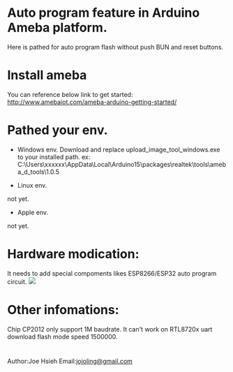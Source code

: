 # Auto program feature in Arduino Ameba platform.

Here is pathed for auto program flash without push BUN and reset buttons.

# Install ameba
You can reference below link to get started: http://www.amebaiot.com/ameba-arduino-getting-started/

# Pathed your env.

* Windows env. 
 Download and replace upload_image_tool_windows.exe to your installed path.
 ex: C:\Users\xxxxxx\AppData\Local\Arduino15\packages\realtek\tools\ameba_d_tools\1.0.5

* Linux env. 

not yet.

* Apple env. 

not yet.

# Hardware modication:
It needs to add special compoments likes ESP8266/ESP32 auto program circuit.
![](https://i.stack.imgur.com/fMrDh.png?raw=true)

# Other infomations:
Chip CP2012 only support 1M baudrate. It can't work on RTL8720x uart download flash mode speed 1500000.

#
Author:Joe Hsieh
Email:jojoling@gmail.com
